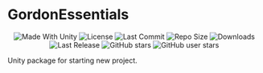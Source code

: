 <p align="center"><h1>GordonEssentials</h1></p>
 <p align="center">
  <a>
    <img alt="Made With Unity" src="https://img.shields.io/badge/made%20with-Unity-57b9d3.svg?logo=Unity">
  </a>
  <a>
  <img alt="License" src="https://img.shields.io/github/license/szejkerek/com.szejkerek.gordonessentials?logo=github">
  </a>
  <a>
    <img alt="Last Commit" src="https://img.shields.io/github/last-commit/szejkerek/com.szejkerek.gordonessentials?logo=Mapbox&color=orange">
  </a>
  <a>
    <img alt="Repo Size" src="https://img.shields.io/github/repo-size/szejkerek/com.szejkerek.gordonessentials?logo=VirtualBox">
  </a>
  <a>
    <img alt="Downloads" src="https://img.shields.io/github/downloads/szejkerek/com.szejkerek.gordonessentials/total?color=brightgreen">
  </a>
  <a>
    <img alt="Last Release" src="https://img.shields.io/github/v/release/szejkerek/com.szejkerek.gordonessentials?include_prereleases&logo=Dropbox&color=yellow">
  </a>
  <a>
    <img alt="GitHub stars" src="https://img.shields.io/github/stars/szejkerek/com.szejkerek.gordonessentials?branch=main&label=Stars&logo=GitHub&logoColor=ffffff&labelColor=282828&color=informational&style=flat">
  </a>
  <a>
    <img alt="GitHub user stars" src="https://img.shields.io/github/stars/szejkerek?affiliations=OWNER&branch=main&label=User%20Stars&logo=GitHub&logoColor=ffffff&labelColor=282828&color=informational&style=flat">
  </a>
</p>

Unity package for starting new project.
